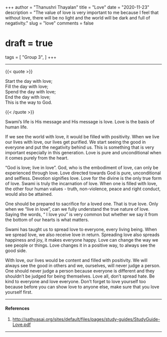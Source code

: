 +++
author = "Thanushri Thayalan"
title = "Love"
date = "2020-11-23"
description = "The value of love is very important to me because I feel that without love, there will be no light and the world will be dark and full of negativity."
slug = "love"
comments = false
# draft = true
tags = [
    "Group 3",
]
+++

---

{{< quote >}}
<p>Start the day with love; <br />
Fill the day with love; <br />
Spend the day with love; <br />
End the day with love; <br />
This is the way to God. <br /></p>
{{< /quote >}}

Swami’s life is His message and His message is love. Love is the basis of human life. 

If we see the world with love, it would be filled with positivity. When we live our lives with love, our lives get purified. We start seeing the good in everyone and put the negativity behind us. This is something that is very important especially in this generation. Love is pure and unconditional when it comes purely from the heart. 

“God is love; live in love”. God, who is the embodiment of love, can only be experienced through love. Love directed towards God is pure, unconditional and selfless. Devotion signifies love. Love for the divine is the only true form of love. Swami is truly the incarnation of love. When one is filled with love, the other four human values - truth, non-violence, peace and right conduct, would also be attained. 

One should be prepared to sacrifice for a loved one. That is true love. Only when we “live in love”, can we fully understand the true nature of love. Saying the words, “ I love you” is very common but whether we say it from the bottom of our hearts is what matters. 

Swami has taught us to spread love to everyone, every living being. When we spread love, we also receive love in return. Spreading love also spreads happiness and joy, it makes everyone happy. Love can change the way we see people or things. Love changes it in a positive way, to always see the good side. 

With love, our lives would be content and filled with positivity.  We will always see the good in others and we, ourselves, will never judge a person. One should never judge a person because everyone is different and they shouldn’t be judged for being themselves. Love all, don’t spread hate. Be kind to everyone and love everyone. Don’t forget to love yourself too because before you can show love to anyone else, make sure that you love yourself first. 

---

#### References

1. http://sathyasai.org/sites/default/files/pages/study-guides/StudyGuide-Love.pdf

---
